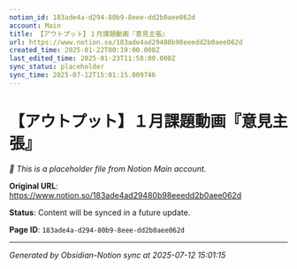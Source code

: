 ```yaml
---
notion_id: 183ade4a-d294-80b9-8eee-dd2b0aee062d
account: Main
title: 【アウトプット】１月課題動画『意見主張』
url: https://www.notion.so/183ade4ad29480b98eeedd2b0aee062d
created_time: 2025-01-22T00:19:00.000Z
last_edited_time: 2025-01-23T11:58:00.000Z
sync_status: placeholder
sync_time: 2025-07-12T15:01:15.009746
---
```


# 【アウトプット】１月課題動画『意見主張』

*🔄 This is a placeholder file from Notion Main account.*

**Original URL**: https://www.notion.so/183ade4ad29480b98eeedd2b0aee062d

**Status**: Content will be synced in a future update.

**Page ID**: `183ade4a-d294-80b9-8eee-dd2b0aee062d`

---

*Generated by Obsidian-Notion sync at 2025-07-12 15:01:15*

